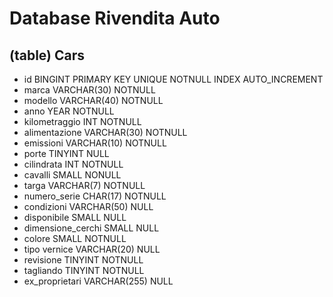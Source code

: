 # Database Rivendita Auto

## (table) Cars
- id                        BINGINT PRIMARY KEY UNIQUE NOTNULL INDEX AUTO_INCREMENT
- marca                     VARCHAR(30) NOTNULL 
- modello                   VARCHAR(40) NOTNULL
- anno                      YEAR NOTNULL
- kilometraggio             INT NOTNULL
- alimentazione             VARCHAR(30) NOTNULL
- emissioni                 VARCHAR(10) NOTNULL
- porte                     TINYINT NULL
- cilindrata                INT NOTNULL
- cavalli                   SMALL NONULL
- targa                     VARCHAR(7) NOTNULL
- numero_serie              CHAR(17) NOTNULL
- condizioni                VARCHAR(50) NULL
- disponibile               SMALL NULL
- dimensione_cerchi         SMALL NULL
- colore                    SMALL NOTNULL
- tipo vernice              VARCHAR(20) NULL
- revisione                 TINYINT NOTNULL
- tagliando                 TINYINT NOTNULL
- ex_proprietari            VARCHAR(255) NULL
